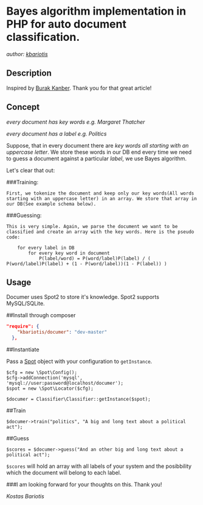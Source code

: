 Bayes algorithm implementation in PHP for auto document classification.
==============
_author: [kbariotis](mailto:konmpar@gmail.com)_

Description
-----------------------------
Inspired by [Burak Kanber](http://burakkanber.com/blog/machine-learning-naive-bayes-1/). Thank you for that great
article!

Concept
-----------------------------

_every document has key words e.g. *Margaret Thatcher*_

_every document has a label e.g. *Politics*_

Suppose, that in every document there are *key words all starting with an uppercase letter*. We store these words in our DB end every time we need to guess a document against a particular *label*, we use Bayes algorithm.

Let's clear that out:

###Training:

	First, we tokenize the document and keep only our key words(All words starting with an uppercase letter) in an array. We store that array in our DB(See example schema below). 

###Guessing:

	This is very simple. Again, we parse the document we want to be classified and create an array with the key words. Here is the pseudo code:
	
		for every label in DB
			for every key word in document
				P(label/word) = P(word/label)P(label) /	( P(word/label)P(label) + (1 - P(word/label))(1 - P(label)) )
						
Usage
------------
Documer uses Spot2 to store it's knowledge. Spot2 supports MySQL/SQLite.

##Install through composer

```json
"require": {
    "kbariotis/documer": "dev-master"
  },
```

##Instantiate

Pass a [Spot](https://github.com/vlucas/spot2) object with your configuration to `getInstance`.

```
$cfg = new \Spot\Config();
$cfg->addConnection('mysql', 'mysql://user:password@localhost/documer');
$spot = new \Spot\Locator($cfg);

$documer = Classifier\Classifier::getInstance($spot);

```

##Train

```
$documer->train("politics", "A big and long text about a political act");
```

##Guess

```
$scores = $documer->guess("And an other big and long text about a political act");
```

`$scores` will hold an array with all labels of your system and the posibbility which the document will belong to
each label.

###I am looking forward for your thoughts on this. Thank you!

_Kostas Bariotis_
